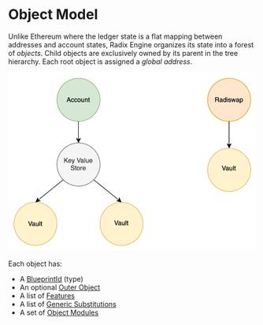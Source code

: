 # Object Model

Unlike Ethereum where the ledger state is a flat mapping between addresses and account states, Radix
Engine organizes its state into a forest of *objects*. Child objects are exclusively owned by its
parent in the tree hierarchy. Each root object is assigned a *global address*.

![](object_model.drawio.svg)

Each object has:
* A [BlueprintId](blueprint_id.md) (type)
* An optional [Outer Object](inner_outer_objects.md)
* A list of [Features](features.md)
* A list of [Generic Substitutions](generic_substitutions.md)
* A set of [Object Modules](object_modules.md)